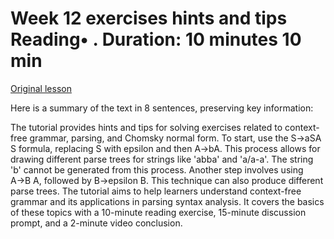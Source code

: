 # Week 12 exercises hints and tips Reading• . Duration: 10 minutes 10 min

[Original lesson](https://www.coursera.org/learn/uol-fundamentals-of-computer-science/supplement/jRsos/week-12-exercises-hints-and-tips)

Here is a summary of the text in 8 sentences, preserving key information:

The tutorial provides hints and tips for solving exercises related to context-free grammar, parsing, and Chomsky normal form. To start, use the S→aSA S formula, replacing S with epsilon and then A→bA. This process allows for drawing different parse trees for strings like 'abba' and 'a/a-a'. The string 'b' cannot be generated from this process. Another step involves using A→B A, followed by B→epsilon B. This technique can also produce different parse trees. The tutorial aims to help learners understand context-free grammar and its applications in parsing syntax analysis. It covers the basics of these topics with a 10-minute reading exercise, 15-minute discussion prompt, and a 2-minute video conclusion.

